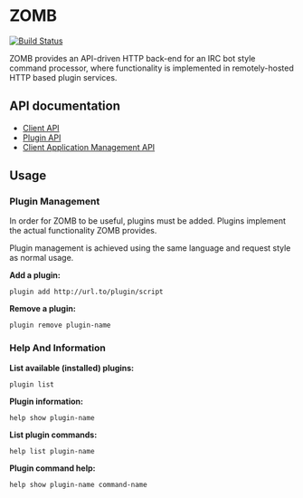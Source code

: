 # ZOMB 
[![Build Status](https://drone.io/github.com/shrimpza/zomb/status.png)](https://drone.io/github.com/shrimpza/zomb/latest)

ZOMB provides an API-driven HTTP back-end for an IRC bot style command
processor, where functionality is implemented in remotely-hosted HTTP based
plugin services.

## API documentation

- [Client API](https://github.com/shrimpza/zomb/wiki/Client-API)
- [Plugin API](https://github.com/shrimpza/zomb/wiki/Plugin-API)
- [Client Application Management API](https://github.com/shrimpza/zomb/wiki/Application-API)


## Usage

### Plugin Management

In order for ZOMB to be useful, plugins must be added. Plugins implement
the actual functionality ZOMB provides.

Plugin management is achieved using the same language and request style as
normal usage.

**Add a plugin:**

`plugin add http://url.to/plugin/script`

**Remove a plugin:**

`plugin remove plugin-name`

### Help And Information

**List available (installed) plugins:**

`plugin list`

**Plugin information:**

`help show plugin-name`

**List plugin commands:**

`help list plugin-name`

**Plugin command help:**

`help show plugin-name command-name`
